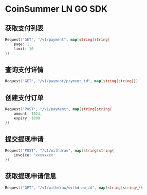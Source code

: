 # CoinSummer LN GO SDK

## 获取支付列表

```go
Request("GET", "/v1/payment", map[string]string{
    page: 1,
    limit: 10
})
```

## 查询支付详情

```go
Request("GET", "/v1/payment/payment_id", map[string]string{})
```

## 创建支付订单

```go
Request("POST", "/v1/payment", map[string]string{
    amount: 1024,
    expiry: 1800
})
```

## 提交提现申请

```go
Request("POST", "/v1/withdraw", map[string]string{
    invoice: 'xxxxxxxx'
})
```

## 获取提现申请信息

```go
Request("GET", "/v1/withdraw/withdraw_id", map[string]string{})
```
